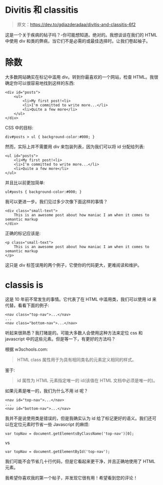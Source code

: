 # Divitis 和 classitis

> 原文：<https://dev.to/gdiazderadaa/divitis-and-classitis-6f2>

这是一个关于疾病的帖子吗？-你可能想知道。绝对的。我想谈谈在我们的 HTML 中使用 div 和类的弊病，当它们不是必需的或最佳选择时。让我们卷起袖子。

# 除数

大多数网站确实在标记中滥用 div。转到你最喜欢的一个网站，检查 HTML。我很确定你可以很容易地找到这样的东西:

```
<div id="posts">
    <ul>
        <li>My first post!<li>
        <li>I'm committed to write more...</li>
        <li>Quite a few more</li>
    </ul>
</div> 
```

CSS 中的目标:

```
div#posts > ul { background-color:#000; } 
```

然而，实际上并不需要用 div 来包装列表，因为我们可以将 id 分配给列表:

```
<ul id="posts">
    <li>My first post!<li>
    <li>I'm committed to write more...</li>
    <li>Quite a few more</li>
</ul> 
```

并且比以前更加简单:

```
ul#posts { background-color:#000; } 
```

我可以更进一步。我们见过多少次像下面这样的事情？

```
<div class="small-text">
    This is an awesome post about how maniac I am when it comes to semantic markup
</div> 
```

正确的标记应该是:

```
<p class="small-text">
    This is an awesome post about how maniac I am when it comes to semantic markup
</p> 
```

这只是 div 标签误用的两个例子，它使你的代码更大，更难阅读和维护。

# classis is

这是 10 年前不常发生的事情。它代表了在 HTML 中滥用类，我们可以使用 id 来代替。看看下面的例子:

```
<nav class="top-nav">...</nav>
...
<nav class="bottom-nav">...</nav> 
```

听起来很熟悉？我打赌是的。可能大多数人会使用这种方法来定位 css 和 javascript 中的这些元素。但是等一下，有更好的方法吗？

根据 w3schools.com:

> HTML class 属性用于为具有相同类名的元素定义相同的样式。

鉴于:

> id 属性为 HTML 元素指定唯一的 id(该值在 HTML 文档中必须是唯一的)。

如果元素是唯一的，我们为什么不用 id 呢？

```
<nav id="top-nav">...</nav>
...
<nav id="bottom-nav">...</nav> 
```

我并不是说使用类是错误的，但是我确实认为 id 给了标记更好的语义。我们还可以在定位元素时节省一些 Javascript 的麻烦:

```
var topNav = document.getElementsByClassName('top-nav')[0]; 
```

vs

```
var topNav = document.getElementById('top-nav'); 
```

我们可能不会节省几十行代码，但是它看起来更干净，并且正确地使用了 HTML 元素。

我希望你喜欢我的第一个帖子，并发现它很有用！希望看到您的评论！